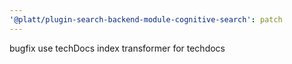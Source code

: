 ```yaml
---
'@platt/plugin-search-backend-module-cognitive-search': patch
---
```


bugfix use techDocs index transformer for techdocs

